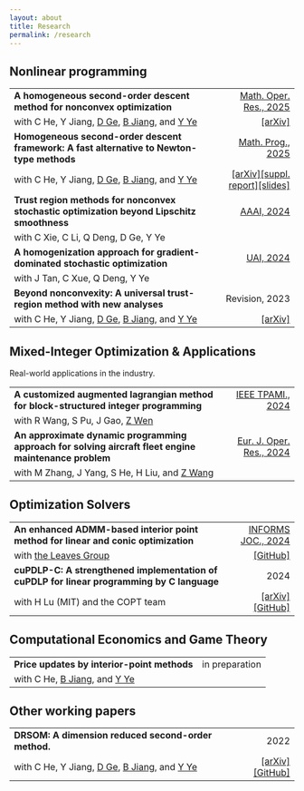 ```yaml
---
layout: about
title: Research
permalink: /research
---
```



## Nonlinear programming

|                                                                                                                                                                                         |                                                                                                                                                                        |
| :-------------------------------------------------------------------------------------------------------------------------------------------------------------------------------------- | ---------------------------------------------------------------------------------------------------------------------------------------------------------------------: |
| **A homogeneous second-order descent method for nonconvex optimization**                                                                                                                |                                                                                    [Math. Oper. Res., 2025](https://pubsonline.informs.org/doi/10.1287/moor.2023.0132) |
| with C He, Y Jiang, [D Ge](https://www.acem.sjtu.edu.cn/en/faculty/gedongdong.html), [B Jiang](https://sites.google.com/site/isyebojiang/), and [Y Ye](https://web.stanford.edu/~yyye/) |                                                                                                                             [[arXiv]](http://arxiv.org/abs/2211.08212) |
| **Homogeneous second-order descent framework: A fast alternative to Newton-type methods**                                                                                               |                                                                                                        [Math. Prog., 2025](https://doi.org/10.1007/s10107-025-02230-3) |
| with C He, Y Jiang, [D Ge](https://www.acem.sjtu.edu.cn/en/faculty/gedongdong.html), [B Jiang](https://sites.google.com/site/isyebojiang/), and [Y Ye](https://web.stanford.edu/~yyye/) | [[arXiv]](https://doi.org/10.48550/arXiv.2306.17516)[[suppl. report]](/assets/pdfs/bisection.pdf)[[slides]](https://web.stanford.edu/class/msande314/lecture16OPTMLDS) |
| **Trust region methods for nonconvex stochastic optimization beyond Lipschitz smoothness**                                                                                              |                                                                                                   [AAAI, 2024](https://ojs.aaai.org/index.php/AAAI/article/view/29537) |
| with C Xie, C Li, Q Deng, D Ge, Y Ye                                                                                                                                                    |                                                                                                                                                                        |
| **A homogenization approach for gradient-dominated stochastic optimization**                                                                                                            |                                                                                                            [UAI, 2024](https://proceedings.mlr.press/v244/tan24a.html) |
| with J Tan, C Xue, Q Deng, Y Ye                                                                                                                                                         |                                                                                                                                                                        |
| **Beyond nonconvexity: A universal trust-region method with new analyses**                                                                                                              |                                                                                                                                                         Revision, 2023 |
| with C He, Y Jiang, [D Ge](https://www.acem.sjtu.edu.cn/en/faculty/gedongdong.html), [B Jiang](https://sites.google.com/site/isyebojiang/), and [Y Ye](https://web.stanford.edu/~yyye/) |                                                                                                                             [[arXiv]](http://arxiv.org/abs/2311.11489) |



## Mixed-Integer Optimization & Applications
Real-world applications in the industry.

|                                                                                                       |                                                                        |
| :---------------------------------------------------------------------------------------------------- | ---------------------------------------------------------------------: |
| **A customized augmented lagrangian method for block-structured integer programming**                 |        [IEEE TPAMI., 2024](https://doi.org/10.1109/TPAMI.2024.3416514) |
| with R Wang, S Pu, J Gao, [Z Wen](http://faculty.bicmr.pku.edu.cn/~wenzw)                             |                                                                        |
| **An approximate dynamic programming approach for solving aircraft fleet engine maintenance problem** | [Eur. J. Oper. Res., 2024](https://doi.org/10.1016/j.ejor.2024.10.008) |
| with M Zhang, J Yang, S He, H Liu, and [Z Wang](https://mypage.cuhk.edu.cn/academics/wangzizhuo/)     |                                                                        |

## Optimization Solvers

|                                                                                            |                                                                                                 |
| :----------------------------------------------------------------------------------------- | ----------------------------------------------------------------------------------------------: |
| **An enhanced ADMM-based interior point method for linear and conic optimization**         |                                    [INFORMS JOC., 2024](https://doi.org/10.1287/ijoc.2023.0017) |
| with [the Leaves Group](#https://github.com/leavesgrp)                                     |                                             [[GitHub]](https://github.com/INFORMSJoC/2023.0017) |
| **cuPDLP-C: A strengthened implementation of cuPDLP for linear programming by C language** |                                                                                            2024 |
| with H Lu (MIT) and the COPT team                                                          | [[arXiv]](https://arxiv.org/abs/2312.14832) [[GitHub]](https://github.com/COPT-Public/cuPDLP-C) |

## Computational Economics and Game Theory

|                                                                                                               |                |
| :------------------------------------------------------------------------------------------------------------ | -------------: |
| **Price updates by interior-point methods**                                                                   | in preparation |
| with C He, [B Jiang](https://sites.google.com/site/isyebojiang/), and [Y Ye](https://web.stanford.edu/~yyye/) |                |


## Other working papers

|                                                                                                                                                                                         |                                                                                            |
| :-------------------------------------------------------------------------------------------------------------------------------------------------------------------------------------- | -----------------------------------------------------------------------------------------: |
| **DRSOM: A dimension reduced second-order method.**                                                                                                                                     |                                                                                       2022 |
| with C He, Y Jiang, [D Ge](https://www.acem.sjtu.edu.cn/en/faculty/gedongdong.html), [B Jiang](https://sites.google.com/site/isyebojiang/), and [Y Ye](https://web.stanford.edu/~yyye/) | [[arXiv]](http://arxiv.org/abs/2208.00208)[[GitHub]](https://github.com/bzhangcw/DRSOM.jl) |